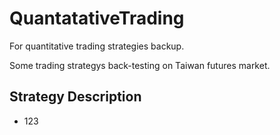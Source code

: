 # QuantatativeTrading

For quantitative trading strategies backup.

Some trading strategys back-testing on Taiwan futures market. 

## Strategy Description
- 123
